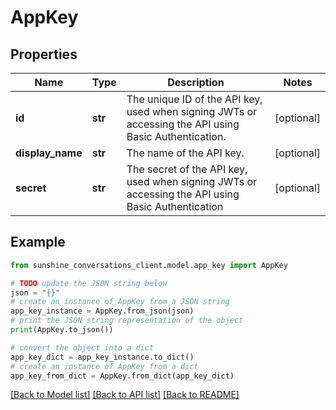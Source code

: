 # AppKey


## Properties

Name | Type | Description | Notes
------------ | ------------- | ------------- | -------------
**id** | **str** | The unique ID of the API key, used when signing JWTs or accessing the API using Basic Authentication. | [optional] 
**display_name** | **str** | The name of the API key. | [optional] 
**secret** | **str** | The secret of the API key, used when signing JWTs or accessing the API using Basic Authentication | [optional] 

## Example

```python
from sunshine_conversations_client.model.app_key import AppKey

# TODO update the JSON string below
json = "{}"
# create an instance of AppKey from a JSON string
app_key_instance = AppKey.from_json(json)
# print the JSON string representation of the object
print(AppKey.to_json())

# convert the object into a dict
app_key_dict = app_key_instance.to_dict()
# create an instance of AppKey from a dict
app_key_from_dict = AppKey.from_dict(app_key_dict)
```
[[Back to Model list]](../README.md#documentation-for-models) [[Back to API list]](../README.md#documentation-for-api-endpoints) [[Back to README]](../README.md)


